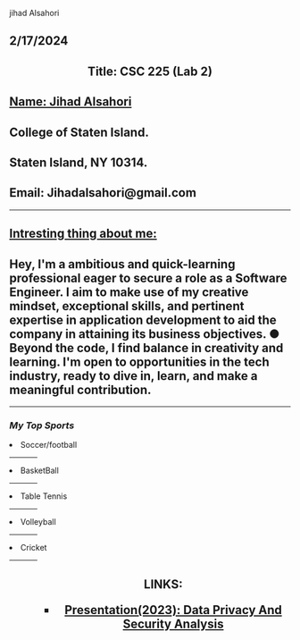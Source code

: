 
<html>

jihad Alsahori
<h2 style="">2/17/2024</h2>



<body>

<h2 style="text-align:center;color:#black;">Title: CSC 225 (Lab 2)</h2> 
 <h2><u> Name: Jihad Alsahori</u></h2>
<h2 style="text-align:left;color:#black;">College of Staten Island.</h2>
<h2 style="text-align:left;color:#black;">Staten Island, NY 10314.</h2>
<h2 style="text-align:left;color:#black;">Email: Jihadalsahori@gmail.com</h2>
<hr>
 <h2><u>  Intresting thing about me:</u></h2>
<h2 style="">Hey, I'm a ambitious and quick-learning professional eager to secure a role as a 
Software Engineer. I aim to make use of my creative mindset, exceptional skills, and pertinent expertise in application development to aid the company in attaining its business objectives.
● Beyond the code, I find balance in creativity and learning. I'm open to opportunities in the tech
industry, ready to dive in, learn, and make a meaningful contribution.</h2>


  <hr style="width:100%;text-align:#black;left;margin-left:0">
  
  <h3><b> <i>My Top Sports</i></b></h3>
 <li>Soccer/football</li>
        <hr style="width:10%;text-align:#black;left;margin-left:0">
        <li>BasketBall</li>
           <hr style="width:10%;text-align:#black;left;margin-left:0">
        <li>Table Tennis</li>
           <hr style="width:10%;text-align:#black;left;margin-left:0">
        <li>Volleyball</li>
           <hr style="width:10%;text-align:#black;left;margin-left:0">
        <li>Cricket</li>
           <hr style="width:10%;text-align:#black;left;margin-left:0">
    <ol>
       

<ul>
<h2 style="text-align:center;color:;">LINKS:<ul>
  <li><a href="https://docs.google.com/presentation/d/1zVvi4LsT2AyjfOx13ISjsjQsAqkA2iVMBKKghqN1gTk/edit?usp=sharing">Presentation(2023): Data Privacy And Security Analysis</a></li>



